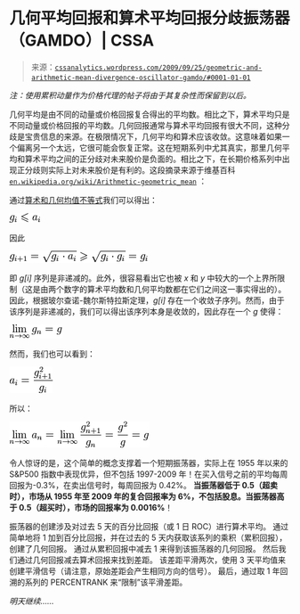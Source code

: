 <!--yml

类别：未分类

日期：2024-05-12 18:46:08

-->

# 几何平均回报和算术平均回报分歧振荡器（GAMDO）| CSSA

> 来源：[`cssanalytics.wordpress.com/2009/09/25/geometric-and-arithmetic-mean-divergence-oscillator-gamdo/#0001-01-01`](https://cssanalytics.wordpress.com/2009/09/25/geometric-and-arithmetic-mean-divergence-oscillator-gamdo/#0001-01-01)

*注：使用累积动量作为价格代理的帖子将由于其复杂性而保留到以后。*

几何平均是由不同的动量或价格回报复合得出的平均数。相比之下，算术平均只是不同动量或价格回报的平均数。几何回报通常与算术平均回报有很大不同，这种分歧是宝贵信息的来源。在极限情况下，几何平均和算术应该收敛。这意味着如果一个偏离另一个太远，它很可能会恢复正常。这在短期系列中尤其真实，那里几何平均和算术平均之间的正分歧对未来股价是负面的。相比之下，在长期价格系列中出现正分歧则实际上对未来股价是有利的。这段摘录来源于维基百科 [`en.wikipedia.org/wiki/Arithmetic-geometric_mean`](http://en.wikipedia.org/wiki/Arithmetic-geometric_mean) ：

通过[算术和几何均值不等式](https://cssanalytics.wordpress.com/wiki/Inequality_of_arithmetic_and_geometric_means "Inequality of arithmetic and geometric means")我们可以得出：

![g_i\leqslant a_i](img/00ed21178f35245a0ea69c4bcdb90943.png)

因此

![g_{i+1}=\sqrt{g_i\cdot a_i}\geqslant \sqrt{g_i\cdot g_i}=g_i](img/f32fe33c592114c9dd10ff0294dc76b6.png)

即 *g[i]* 序列是非递减的。此外，很容易看出它也被 *x* 和 *y* 中较大的一个上界所限制（这是由两个数字的算术平均数和几何平均数都在它们之间这一事实得出的）。因此，根据玻尔查诺-魏尔斯特拉斯定理，*g[i]* 存在一个收敛子序列。然而，由于该序列是非递减的，我们可以得出该序列本身是收敛的，因此存在一个 *g* 使得：

![\lim_{n\to \infty}g_n=g](img/d24dd6622b4140b28ff40458e2632ad6.png)

然而，我们也可以看到：

![a_i=\frac{g_{i+1}²}{g_i}](img/ead52f008c9da810ae2f4e2bb016f73d.png)

所以：

![\lim_{n\to \infty}a_n=\lim_{n\to \infty}\frac{g_{n+1}²}{g_{n}}=\frac{g²}{g}=g](img/c7878a4e882f723ff1d75c1fbda9702b.png)

令人惊讶的是，这个简单的概念支撑着一个短期振荡器，实际上在 1955 年以来的 S&P500 指数中表现优异，但不包括 1997-2009 年！在买入信号之前的平均每周回报为-0.3%，在卖出信号时，每周回报为 0.42%。 **当振荡器低于 0.5（超卖时），市场从 1955 年至 2009 年的复合回报率为 6%，不包括股息。当振荡器高于 0.5（超买时），市场的回报率为 0.0016%**！

振荡器的创建涉及对过去 5 天的百分比回报（或 1 日 ROC）进行算术平均。 通过简单地将 1 加到百分比回报，并在过去的 5 天内获取该系列的乘积（累积回报），创建了几何回报。 通过从累积回报中减去 1 来得到该振荡器的几何回报。 然后我们通过几何回报减去算术回报来找到差距。 该差距平滑两次，使用 3 天平均值来创建平滑信号（请注意，原始差距会产生相同方向的信号）。 最后，通过取 1 年回溯的系列的 PERCENTRANK 来“限制”该平滑差距。

*明天继续……*

